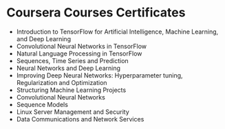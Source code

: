 # Coursera Courses Certificates 

* Introduction to TensorFlow for
Artificial Intelligence, Machine
Learning, and Deep Learning
* Convolutional Neural Networks
in TensorFlow
* Natural Language Processing in
TensorFlow
* Sequences, Time Series and
Prediction
* Neural Networks and Deep
Learning
* Improving Deep Neural
Networks: Hyperparameter
tuning, Regularization and
Optimization
* Structuring Machine Learning
Projects
* Convolutional Neural Networks
* Sequence Models
* Linux Server Management and Security
* Data Communications and Network Services
